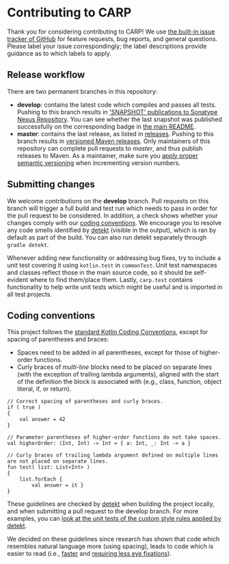 # Contributing to CARP

Thank you for considering contributing to CARP! We use [the built-in issue tracker of GitHub](https://github.com/cph-cachet/carp.core-kotlin/issues) for feature requests, bug reports, and general questions. Please label your issue correspondingly; the label descriptions provide guidance as to which labels to apply.

## Release workflow

There are two permanent branches in this repository:
- **develop**: contains the latest code which compiles and passes all tests. Pushing to this branch results in ['SNAPSHOT' publications to Sonatype Nexus Repository](https://oss.sonatype.org/content/repositories/snapshots/dk/cachet/carp/). You can see whether the last snapshot was published successfully on the corresponding badge in [the main README](https://github.com/cph-cachet/carp.core-kotlin#domain-model-and-application-service-definitions-for-all-carp-subsystems).
- **master**: contains the last release, as listed in [releases](https://github.com/cph-cachet/carp.core-kotlin/releases). Pushing to this branch results in [versioned Maven releases](https://mvnrepository.com/artifact/dk.cachet.carp). Only maintainers of this repository can complete pull requests to _master_, and thus publish releases to Maven. As a maintainer, make sure you [apply proper semantic versioning](https://semver.org/) when incrementing version numbers.

## Submitting changes

We welcome contributions on the **develop** branch. Pull requests on this branch will trigger a full build and test run which needs to pass in order for the pull request to be considered. In addition, a check shows whether your changes comply with our [coding conventions](#coding-conventions). We encourage you to resolve any code smells identified by [detekt][detekt] (visible in the output), which is ran by default as part of the build. You can also run detekt separately through `gradle detekt`.

Whenever adding new functionality or addressing bug fixes, try to include a unit test covering it using `kotlin.test` in `commonTest`. Unit test namespaces and classes reflect those in the main source code, so it should be self-evident where to find them/place them. Lastly, `carp.test` contains functionality to help write unit tests which might be useful and is imported in all test projects.

## Coding conventions
<a name="coding-conventions"><a/>

This project follows the [standard Kotlin Coding Conventions](https://kotlinlang.org/docs/reference/coding-conventions.html), except for spacing of parentheses and braces:

- Spaces need to be added in all parentheses, except for those of higher-order functions.
- Curly braces of _multi-line_ blocks need to be placed on separate lines (with the exception of trailing lambda arguments), aligned with the start of the definition the block is associated with (e.g., class, function, object literal, if, or return).

```
// Correct spacing of parentheses and curly braces.
if ( true )
{
    val answer = 42
}

// Parameter parentheses of higher-order functions do not take spaces.
val higherOrder: (Int, Int) -> Int = { a: Int, _: Int -> a }

// Curly braces of trailing lambda argument defined on multiple lines are not placed on separate lines.
fun test( list: List<Int> )
{
    list.forEach {
        val answer = it }
}
```

These guidelines are checked by [detekt][detekt] when building the project locally, and when submitting a pull request to the develop branch. For more examples, you can [look at the unit tests of the custom style rules applied by detekt](https://github.com/cph-cachet/carp.core-kotlin/tree/develop/carp.detekt/src/test/kotlin/dk/cachet/carp/detekt/extensions/rules).

We decided on these guidelines since research has shown that code which resembles natural language more (using spacing), leads to code which is easier to read (i.e., [faster](http://www.cs.loyola.edu/~binkley/papers/icpc09-clouds.pdf) and [requiring less eye fixations](https://ieeexplore.ieee.org/document/5521745?tp=&arnumber=5521745&url=http:%2F%2Fieeexplore.ieee.org%2Fxpls%2Fabs_all.jsp%3Farnumber%3D5521745)).

 [detekt]: https://github.com/arturbosch/detekt
